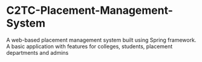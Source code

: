 # C2TC-Placement-Management-System
A web-based placement management system built using Spring framework. A basic application with features for colleges, students, placement departments and admins
